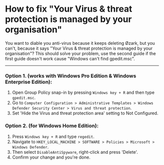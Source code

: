 # How to fix "Your Virus & threat protection is managed by your organisation"
You want to diable you anti-virus because it keeps deleting Øzark, but you can't, because it says "Your Virus & threat protection is managed by your organisation"? This should solve your problem, use the second guide if the first guide doesn't work cause "Windows can't find gpedit.msc".
___
### Option 1. (works with Windows Pro Edition & Windows Enterprise Edition):
1. Open Group Policy snap-in by pressing `Windows key + R` and then type `gpedit.msc`.
2. Go to `Computer Configuration > Administrative Templates > Windows Defender Security Center > Virus and threat protection`.
3. Set 'Hide the Virus and threat protection area' setting to Not Configured.

### Option 2. (for Windows Home Edition):
1. Press `Windows key + R` and type `regedit`.
2. Navigate to `HKEY_LOCAL_MACHINE > SOFTWARE > Policies > Microsoft > Windows Defender`.
3. Then select `DisableAntiSpyware`, right-click and press 'Delete'.
4. Confirm your change and you're done.